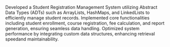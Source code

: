 Developed a Student Registration Management System utilizing Abstract Data Types (ADTs) such as ArrayLists, HashMaps, and LinkedLists to efficiently manage student records.
Implemented core functionalities including student enrollment, course registration, fee calculation, and report generation, ensuring seamless data handling.
Optimized system performance by integrating custom data structures, enhancing retrieval speedand maintainability.
